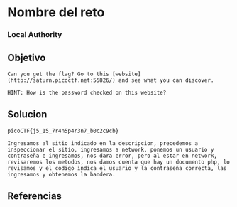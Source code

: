 # Nombre del reto
### Local Authority	
## Objetivo
```
Can you get the flag? Go to this [website](http://saturn.picoctf.net:55826/) and see what you can discover.

HINT: How is the password checked on this website?
```
## Solucion
```
picoCTF{j5_15_7r4n5p4r3n7_b0c2c9cb}

Ingresamos al sitio indicado en la descripcion, precedemos a inspeccionar el sitio, ingresamos a network, ponemos un usuario y contraseña e ingresamos, nos dara error, pero al estar en network, revisaremos los metodos, nos damos cuenta que hay un documento php, lo revisamos y el codigo indica el usuario y la contraseña correcta, las ingresamos y obtenemos la bandera.
```
## Referencias
```

```
